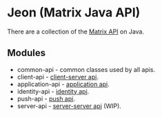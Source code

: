 # Jeon (Matrix Java API)

There are a collection of the [Matrix API](https://matrix.org/docs/spec) on Java.

## Modules

* common-api - common classes used by all apis.
* client-api - [client-server api](https://matrix.org/docs/spec/client_server/r0.4.0.html).
* application-api - [application api](https://matrix.org/docs/spec/application_service/r0.1.0.html).
* identity-api - [identity api](https://matrix.org/docs/spec/identity_service/r0.1.0.html).
* push-api - [push api](https://matrix.org/docs/spec/push_gateway/r0.1.0.html).
* server-api - [server-server api](https://matrix.org/docs/spec/server_server/unstable.html) (WIP).

